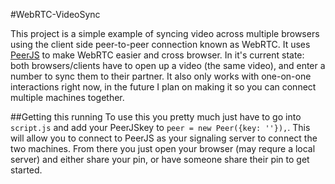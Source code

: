 #WebRTC-VideoSync

This project is a simple example of syncing video across multiple browsers using
the client side peer-to-peer connection known as WebRTC. It uses [PeerJS](http://peerjs.com/)
to make WebRTC easier and cross browser. In it's current state: both browsers/clients have
to open up a video (the same video), and enter a number to sync them to their partner.
It also only works with one-on-one interactions right now, in the future I plan on
making it so you can connect multiple machines together.

##Getting this running
To use this you pretty much just have to go into `script.js` and add
your PeerJSkey to `peer = new Peer({key: ''}),`. This will allow you to connect to
PeerJS as your signaling server to connect the two machines. From there you just open
your browser (may requre a local server) and either share your pin, or have someone share their
pin to get started.
